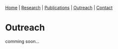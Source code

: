 

[Home](/index) | [Research](/research) | [Publications](/publications) |  [Outreach](/outreach) |  [Contact](/contact)


# Outreach

comming soon...
